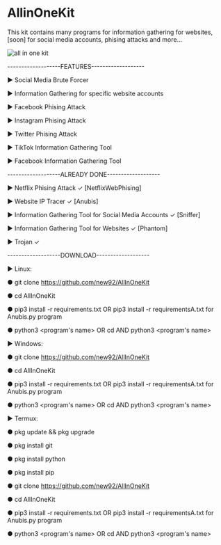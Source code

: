 # AllinOneKit
This kit contains many programs for information gathering for websites, [soon] for social media accounts, phising attacks and more...


![all in one kit](https://user-images.githubusercontent.com/94779840/170300287-5b7b9ae4-59b6-4f13-beb7-da4bc30fe67e.png)


-------------------FEATURES-------------------

▶ Social Media Brute Forcer

▶ Information Gathering for specific website accounts

▶ Facebook Phising Attack

▶ Instagram Phising Attack                

▶ Twitter Phising Attack 

▶ TikTok Information Gathering Tool

▶ Facebook Information Gathering Tool


-------------------ALREADY DONE-------------------

▶ Netflix Phising Attack ✓    [NetflixWebPhising]

▶ Website IP Tracer ✓   [Anubis]

▶ Information Gathering Tool for Social Media Accounts ✓    [Sniffer]

▶ Information Gathering Tool for Websites ✓   [Phantom]

▶ Trojan ✓


-------------------DOWNLOAD-------------------

▶ Linux:

● git clone https://github.com/new92/AllInOneKit

● cd AllInOneKit

● pip3 install -r requirements.txt    OR     pip3 install -r requirementsA.txt   for Anubis.py program

● python3 <program's name>  OR  cd <file name>  AND  python3 <program's name>
  

▶ Windows:

● git clone https://github.com/new92/AllInOneKit
  
● cd AllInOneKit 
  
● pip3 install -r requirements.txt    OR    pip3 install -r requirementsA.txt    for Anubis.py program
  
● python3 <program's name>  OR  cd <file name>  AND  python3 <program's name>
  
▶ Termux:
  
● pkg update && pkg upgrade
  
● pkg install git
  
● pkg install python
  
● pkg install pip  
  
● git clone https://github.com/new92/AllInOneKit
  
● cd AllInOneKit 
  
● pip3 install -r requirements.txt    OR    pip3 install -r requirementsA.txt    for Anubis.py program
  
● python3 <program's name>  OR  cd <file name>  AND  python3 <program's name>  
  
  
